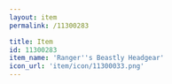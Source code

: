 ```yaml
---
layout: item
permalink: /11300283

title: Item
id: 11300283
item_name: 'Ranger''s Beastly Headgear'
icon_url: 'item/icon/11300033.png'
---
```


